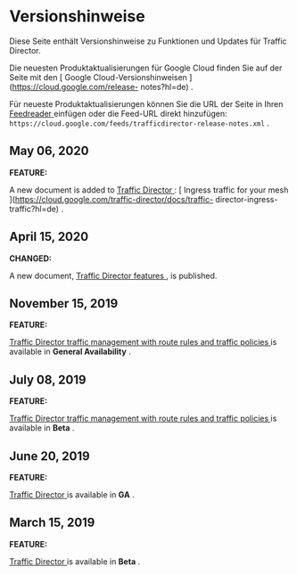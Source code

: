 #  Versionshinweise

Diese Seite enthält Versionshinweise zu Funktionen und Updates für Traffic
Director.

Die neuesten Produktaktualisierungen für Google Cloud finden Sie auf der Seite
mit den [ Google Cloud-Versionshinweisen ](https://cloud.google.com/release-
notes?hl=de) .

Für neueste Produktaktualisierungen können Sie die URL der Seite in Ihren [
Feedreader ](https://wikipedia.org/wiki/Comparison_of_feed_aggregators)
einfügen oder die Feed-URL direkt hinzufügen: `
https://cloud.google.com/feeds/trafficdirector-release-notes.xml ` .

##  May 06, 2020

**FEATURE:**

A new document is added to [ Traffic Director
](https://cloud.google.com/traffic-director/docs?hl=de) : [ Ingress traffic
for your mesh ](https://cloud.google.com/traffic-director/docs/traffic-
director-ingress-traffic?hl=de) .

##  April 15, 2020

**CHANGED:**

A new document, [ Traffic Director features
](https://cloud.google.com/traffic-director/docs/features?hl=de) , is
published.

##  November 15, 2019

**FEATURE:**

[ Traffic Director traffic management with route rules and traffic policies
](https://cloud.google.com/traffic-director/docs/traffic-control?hl=de) is
available in **General Availability** .

##  July 08, 2019

**FEATURE:**

[ Traffic Director traffic management with route rules and traffic policies
](https://cloud.google.com/traffic-director/docs/traffic-control?hl=de) is
available in **Beta** .

##  June 20, 2019

**FEATURE:**

[ Traffic Director ](https://cloud.google.com/traffic-director/docs?hl=de) is
available in **GA** .

##  March 15, 2019

**FEATURE:**

[ Traffic Director ](https://cloud.google.com/traffic-director/docs?hl=de) is
available in **Beta** .

